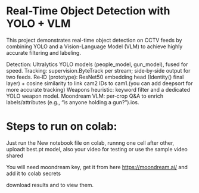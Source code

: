 # Real-Time Object Detection with YOLO + VLM

This project demonstrates real-time object detection on CCTV feeds by combining YOLO and a Vision-Language Model (VLM) to achieve highly accurate filtering and labeling.

Detection: Ultralytics YOLO models (people_model, gun_model), fused for speed.
Tracking: supervision.ByteTrack per stream; side‑by‑side output for two feeds.
Re‑ID (prototype): ResNet50 embedding head (Identity() final layer) + cosine similarity to link cam2 IDs to cam1.(you can add deepsort for more accurate tracking)
Weapons heuristic: keyword filter and a dedicated YOLO weapon model.
Moondream VLM: per‑crop Q&A to enrich labels/attributes (e.g., “is anyone holding a gun?”).ios.


# Steps to run on colab:

Just run the New notebook file on colab, runnng one cell after other, uploadt best.pt model, also your video for testing  or use the sample video shared

You will need moondream key, get it from here https://moondream.ai/ and add it to colab secrets

download results and to view them.







